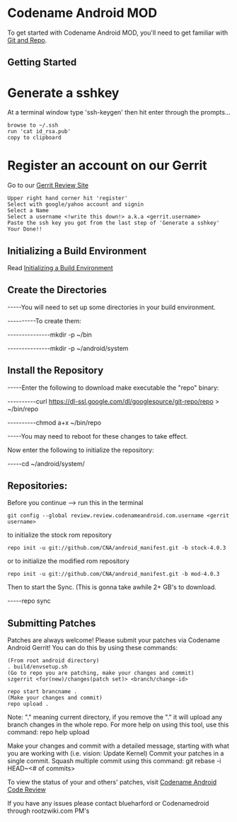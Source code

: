 Codename Android MOD
===========
To get started with Codename Android MOD, you'll need to get
familiar with [Git and Repo](http://source.android.com/source/version-control.html).

Getting Started
---------------

Generate a sshkey
=================
At a terminal window type 'ssh-keygen' then hit enter through the prompts...

	browse to ~/.ssh
	run 'cat id_rsa.pub'
	copy to clipboard

Register an account on our Gerrit
=================================
Go to our [Gerrit Review Site](http://review.codenameandroid.com)

	Upper right hand corner hit 'register'
	Select with google/yahoo account and signin
	Select a Name
	Select a username <!write this down!> a.k.a <gerrit.username>
	Paste the ssh key you got from the last step of 'Generate a sshkey'
	Your Done!!

Initializing a Build Environment
--------------------------

Read [Initializing a Build Environment](http://source.android.com/source/initializing.html)


Create the Directories
----------------------

-----You will need to set up some directories in your build environment.

----------To create them:

---------------mkdir -p ~/bin 

---------------mkdir -p ~/android/system 


Install the Repository
----------------------

-----Enter the following to download make executable the "repo" binary:

----------curl https://dl-ssl.google.com/dl/googlesource/git-repo/repo > ~/bin/repo

----------chmod a+x ~/bin/repo

-----You may need to reboot for these changes to take effect. 


Now enter the following to initialize the repository:

-----cd ~/android/system/ 

Repositories:
---------------

Before you continue --> run this in the terminal

	git config --global review.review.codenameandroid.com.username <gerrit username>

to initialize the stock rom repository


    repo init -u git://github.com/CNA/android_manifest.git -b stock-4.0.3
    
    
or to initialize the modified rom repository


    repo init -u git://github.com/CNA/android_manifest.git -b mod-4.0.3

    
    
Then to start the Sync. (This is gonna take awhile 2+ GB's to download.

-----repo sync 


Submitting Patches
------------------
Patches are always welcome!  Please submit your patches via Codename Android Gerrit!
You can do this by using these commands:

    (From root android directory)
    . build/envsetup.sh
    (Go to repo you are patching, make your changes and commit)
    szgerrit <for(new)/changes(patch set)> <branch/change-id> 

    repo start brancname .
    (Make your changes and commit)
    repo upload .
Note: "." meaning current directory, if you remove the "." it will upload any branch changes in the whole repo.
For more help on using this tool, use this command: repo help upload

Make your changes and commit with a detailed message, starting with what you are working with (i.e. vision: Update Kernel)
Commit your patches in a single commit. Squash multiple commit using this command: git rebase -i HEAD~<# of commits>

To view the status of your and others' patches, visit [Codename Android Code Review](http://review.codenameandroid.com/)


If you have any issues please contact blueharford or Codenamedroid through rootzwiki.com PM's
